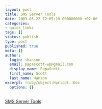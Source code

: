```yaml
---
layout: post
title: SMS Server Tools
date: 2003-05-22 12:05:18.000000000 +02:00
categories:
- quick links
tags: []
status: publish
type: post
published: true
meta: {}
author:
  login: shanson
  email: papascott-wp@gmail.com
  display_name: PapaScott
  first_name: Scott
  last_name: Hanson
excerpt: !ruby/object:Hpricot::Doc
  options: {}
---
```

<p><a title="You, too, can become an SMS spammer!" href="http://www.isis.de/~s.frings/smstools_index.html">SMS Server Tools</a></p>
